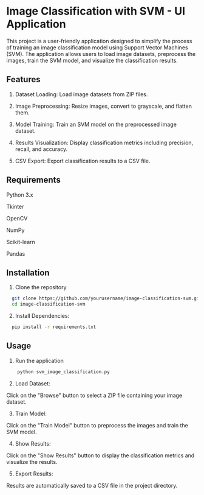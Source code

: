 
# Image Classification with SVM - UI Application

This project is a user-friendly application designed to simplify the process of training an image classification model using Support Vector Machines (SVM). The application allows users to load image datasets, preprocess the images, train the SVM model, and visualize the classification results.




## Features

1. Dataset Loading: Load image datasets from ZIP files.

2. Image Preprocessing: Resize images, convert to grayscale, and flatten them.

3. Model Training: Train an SVM model on the preprocessed image dataset.

4. Results Visualization: Display classification metrics including precision, recall, and accuracy.

5. CSV Export: Export classification results to a CSV file.
## Requirements
Python 3.x

Tkinter

OpenCV

NumPy

Scikit-learn

Pandas
## Installation

1. Clone the repository

```bash
  git clone https://github.com/yourusername/image-classification-svm.git
  cd image-classification-svm

```
2.  Install Dependencies:

```bash
  pip install -r requirements.txt
```

    
## Usage
1. Run the application 
```bash
    python svm_image_classification.py

```

2. Load Dataset:

Click on the "Browse" button to select a ZIP file containing your image dataset.

3. Train Model:

Click on the "Train Model" button to preprocess the images and train the SVM model.

4. Show Results:

Click on the "Show Results" button to display the classification metrics and visualize the results.

5. Export Results:

Results are automatically saved to a CSV file in the project directory.
